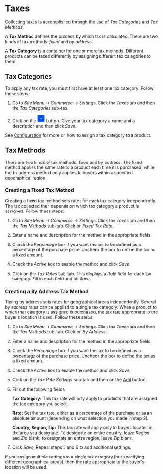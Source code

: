 # Taxes [](id=taxes)

Collecting taxes is accomplished through the use of *Tax Categories* and *Tax
Methods*.

A **Tax Method** defines the process by which tax is calculated. There are two
kinds of tax methods: *fixed* and *by address*.

A **Tax Category** is a container for one or more tax methods. Different
products can be taxed differently by assigning different tax categories to them.

## Tax Categories [](id=tax-categories)

To apply any tax rate, you must first have at least one tax category. Follow
these steps:

1.  Go to *Site Menu* &rarr; *Commerce* &rarr; *Settings*. Click the *Taxes* tab
    and then the *Tax Categories* sub-tab.

2.  Click on the ![Add](../images/icon-add.png) button. Give your tax category
    a name and a description and then click *Save*.

See
[Configuration](/web/liferay-emporio/documentation/-/knowledge_base/1-0/configuration#tax-category)
for more on how to assign a tax category to a product.

## Tax Methods [](id=tax-methods)

There are two kinds of tax methods: fixed and by address. The fixed method
applies the same rate to a product each time it is purchased, while the by
address method only applies to buyers within a specified geographical region.

### Creating a Fixed Tax Method [](id=creating-a-fixed-tax-method)

Creating a fixed tax method sets rates for each tax category independently. The
tax collected then depends on which tax category a product is assigned. Follow
these steps:

1.  Go to *Site Menu* &rarr; *Commerce* &rarr; *Settings*. Click the *Taxes* tab
    and then the *Tax Methods* sub-tab. Click on *Fixed Tax Rate*.

2.  Enter a name and description for the method in the appropriate fields.

3.  Check the *Percentage* box if you want the tax to be defined as a percentage
    of the purchase price. Uncheck the box to define the tax as a fixed amount.

4.  Check the *Active* box to enable the method and click *Save*.

5.  Click on the *Tax Rates* sub-tab. This displays a *Rate* field for each tax
    category. Fill in each field and hit *Save*.

### Creating a By Address Tax Method [](id=creating-a-by-address-tax-method)

Taxing by address sets rates for geographical areas independently. Several by
address rates can be applied to a single tax category. When a product to which
that category is assigned is purchased, the tax rate appropriate to the buyer's
location is used. Follow these steps:

1.  Go to *Site Menu* &rarr; *Commerce* &rarr; *Settings*. Click the *Taxes* tab
    and then the *Tax Methods* sub-tab. Click on *By Address*.

2.  Enter a name and description for the method in the appropriate fields.

3.  Check the *Percentage* box if you want the tax to be defined as a percentage
    of the purchase price. Uncheck the box to define the tax as a fixed amount.

4.  Check the *Active* box to enable the method and click *Save*.

5.  Click on the *Tax Rate Settings* sub-tab and then on the
    [Add](../images/icon-add) button.

6.  Fill out the following fields:

    **Tax Category:** This tax rate will only apply to products that are
    assigned the tax category you select.

    **Rate:** Set the tax rate, either as a percentage of the purchase or as an
    absolute amount (depending on what selection you made in step 3).

    **Country, Region, Zip:** This tax rate will apply only to buyers located in
    the area you designate. To designate an entire country, leave *Region* and
    *Zip* blank; to designate an entire region, leave *Zip* blank.

7.  Click *Save*. Repeat steps 5 and 6 to add additional settings.

If you assign multiple settings to a single tax category (but specifying
different geographical areas), then the rate appropriate to the buyer's location
will be used.
